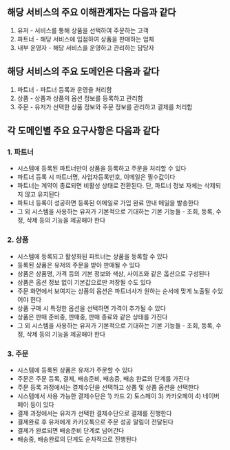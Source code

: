 ## 해당 서비스의 주요 이해관계자는 다음과 같다
1. 유저 - 서비스를 통해 상품을 선택하여 주문하는 고객
2. 파트너 - 해당 서비스에 입점하여 상품을 판매하는 업체
3. 내부 운영자 - 해당 서비스을 운영하고 관리하는 담당자


## 해당 서비스의 주요 도메인은 다음과 같다
1. 파트너 - 파트너 등록과 운영을 처리함
2. 상품 - 상품과 상품의 옵션 정보를 등록하고 관리함
3. 주문 - 유저가 선택한 상품 정보와 주문 정보를 관리하고 결제를 처리함

## 각 도메인별 주요 요구사항은 다음과 같다
### 1. 파트너
- 시스템에 등록된 파트너만이 상품을 등록하고 주문을 처리할 수 있다
- 파트너 등록 시 파트너명, 사업자등록번호, 이메일은 필수값이다
- 파트너는 계약이 종료되면 비활성 상태로 전환된다. 단, 파트너 정보 자체는 삭제되지 않고 유지된다
- 파트너 등록이 성공하면 등록된 이메일로 가입 완료 안내 메일을 발송한다
- 그 외 시스템을 사용하는 유저가 기본적으로 기대하는 기본 기능들 - 조회, 등록, 수정, 삭제 등의 기능을 제공해야 한다

### 2. 상품
- 시스템에 등록되고 활성화된 파트너는 상품을 등록할 수 있다
- 등록된 상품은 유저의 주문을 받아 판매될 수 있다
- 상품은 상품명, 가격 등의 기본 정보와 색상, 사이즈와 같은 옵션으로 구성된다
- 상품은 옵션 정보 없이 기본값으로만 저장될 수도 있다
- 주문 화면에서 보여지는 상품의 옵션은 파트너사가 원하는 순서에 맞게 노출될 수있어야 한다
- 상품 구매 시 특정한 옵션을 선택하면 가격이 추가될 수 있다
- 상품은 판매 준비중, 판매중, 판매 종료와 같은 상태를 가진다
- 그 외 시스템을 사용하는 유저가 기본적으로 기대하는 기본 기능들 - 조회, 등록, 수정, 삭제 등의 기능을 제공해야 한다

### 3. 주문
- 시스템에 등록된 상품은 유저가 주문할 수 있다
- 주문은 주문 등록, 결제, 배송준비, 배송중, 배송 완료의 단계를 가진다
- 주문 등록 과정에서는 결제수단을 선택하고 상품 및 상품 옵션을 선택한다
- 시스템에서 사용 가능한 결제수단은 1) 카드 2) 토스페이 3) 카카오페이 4) 네이버페이 등이 있다
- 결제 과정에서는 유저가 선택한 결제수단으로 결제를 진행한다
- 결제완료 후 유저에게 카카오톡으로 주문 성공 알림이 전달된다
- 결제가 완료되면 배송준비 단계로 넘어간다
- 배송중, 배송완료의 단계도 순차적으로 진행된다
